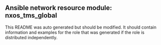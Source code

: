 ## Ansible network resource module: nxos_tms_global

This README was auto generated but should be modified.  It should contain information and examples
for the role that was generated if the role is distributed independently.
